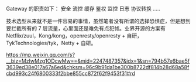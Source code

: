 Gateway 的职责如下：
安全
流控
缓存
鉴权
监控
日志
协议转换
…..


技术选型从来就不是一件容易的事情，虽然笔者没有所谓的选择恐惧症，但是想到要拦截所有的 7 层流量，心里面还是难免有点犯怵。业界开源的方案有 Netflix/zuul，Kong/kong，openresty/openresty + 自研，TykTechnologies/tyk，Netty + 自研。


https://mp.weixin.qq.com/s?__biz=MzIwMzg1ODcwMw==&mid=2247487357&idx=1&sn=794b57e6bae5f3639ed38e017a67a6ed&chksm=96c9b91da1be300b8722df814b28d68a58fcbd993c24f6800333f2bbe855cc872f62f9453f31#rd








